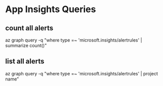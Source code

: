 # App Insights Queries

## count all alerts
az graph query -q "where type =~ 'microsoft.insights/alertrules' | summarize count()"

## list all alerts
az graph query -q "where type =~ 'microsoft.insights/alertrules' | project name"

